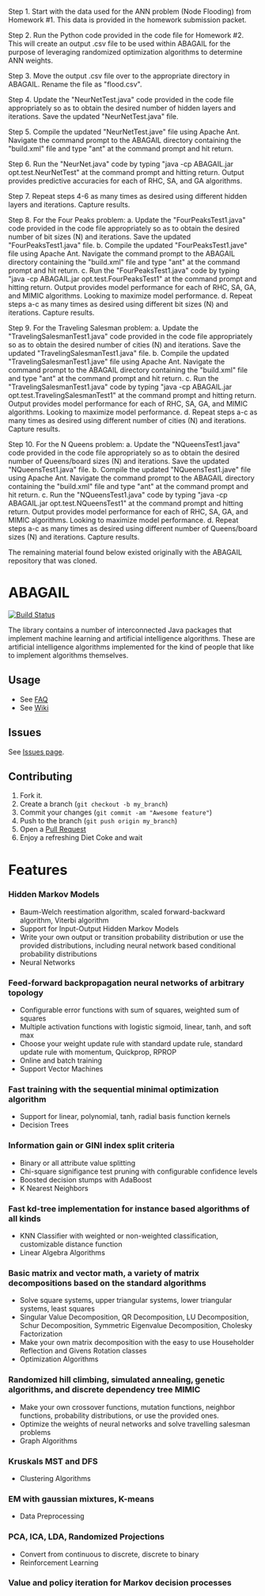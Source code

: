 Step 1. Start with the data used for the ANN problem (Node Flooding) from Homework #1.  This data is provided in the
	homework submission packet.

Step 2. Run the Python code provided in the code file for Homework #2.  This will create an output .csv file to be used
	within ABAGAIL for the purpose of leveraging randomized optimization algorithms to determine ANN weights.

Step 3. Move the output .csv file over to the appropriate directory in ABAGAIL.  Rename the file as "flood.csv".

Step 4. Update the "NeurNetTest.java" code provided in the code file appropriately so as to obtain the desired number of
	hidden layers and iterations.  Save the updated "NeurNetTest.java" file.

Step 5. Compile the updated "NeurNetTest.jave" file using Apache Ant.  Navigate the command prompt to the ABAGAIL directory
	containing the "build.xml" file and type "ant" at the command prompt and hit return.

Step 6. Run the "NeurNet.java" code by typing "java -cp ABAGAIL.jar opt.test.NeurNetTest" at the command prompt
	and hitting return.  Output provides predictive accuracies for each of RHC, SA, and GA algorithms.

Step 7. Repeat steps 4-6 as many times as desired using different hidden layers and iterations.  Capture results.

Step 8. For the Four Peaks problem:
	a. Update the "FourPeaksTest1.java" code provided in the code file appropriately so as to obtain the
		desired number of bit sizes (N) and iterations.  Save the updated "FourPeaksTest1.java" file.
	b. Compile the updated "FourPeaksTest1.jave" file using Apache Ant.  Navigate the command prompt to the
		ABAGAIL directory containing the "build.xml" file and type "ant" at the command prompt and hit return.
	c. Run the "FourPeaksTest1.java" code by typing "java -cp ABAGAIL.jar opt.test.FourPeaksTest1" at the
		command prompt and hitting return.  Output provides model performance for each of RHC, SA, GA, and MIMIC
		algorithms.  Looking to maximize model performance.
	d. Repeat steps a-c as many times as desired using different bit sizes (N) and iterations.  Capture results.

Step 9. For the Traveling Salesman problem:
	a. Update the "TravelingSalesmanTest1.java" code provided in the code file appropriately so as to obtain the
		desired number of cities (N) and iterations.  Save the updated "TravelingSalesmanTest1.java" file.
	b. Compile the updated "TravelingSalesmanTest1.jave" file using Apache Ant.  Navigate the command prompt to the
		ABAGAIL directory containing the "build.xml" file and type "ant" at the command prompt and hit return.
	c. Run the "TravelingSalesmanTest1.java" code by typing "java -cp ABAGAIL.jar opt.test.TravelingSalesmanTest1"
		at the command prompt and hitting return.  Output provides model performance for each of RHC, SA, GA,
		and MIMIC algorithms.  Looking to maximize model performance.
	d. Repeat steps a-c as many times as desired using different number of cities (N) and iterations.  Capture results.

Step 10. For the N Queens problem:
	a. Update the "NQueensTest1.java" code provided in the code file appropriately so as to obtain the desired
		number of Queens/board sizes (N) and iterations.  Save the updated "NQueensTest1.java" file.
	b. Compile the updated "NQueensTest1.jave" file using Apache Ant.  Navigate the command prompt to the ABAGAIL
		directory containing the "build.xml" file and type "ant" at the command prompt and hit return.
	c. Run the "NQueensTest1.java" code by typing "java -cp ABAGAIL.jar opt.test.NQueensTest1" at the command prompt
		and hitting return.  Output provides model performance for each of RHC, SA, GA, and MIMIC algorithms.
		Looking to maximize model performance.
	d. Repeat steps a-c as many times as desired using different number of Queens/board sizes (N) and iterations.
		Capture results.

The remaining material found below existed originally with the ABAGAIL repository that was cloned.

ABAGAIL
=======

[![Build Status](https://travis-ci.org/pushkar/ABAGAIL.svg?branch=master)](https://travis-ci.org/pushkar/ABAGAIL)

The library contains a number of interconnected Java packages that implement machine learning and artificial intelligence algorithms. These are artificial intelligence algorithms implemented for the kind of people that like to implement algorithms themselves.

Usage
------

* See [FAQ](https://github.com/pushkar/ABAGAIL/blob/master/faq.md)
* See [Wiki](https://github.com/pushkar/ABAGAIL/wiki)

Issues
-------

See [Issues page](https://github.com/pushkar/ABAGAIL/issues?state=open).

Contributing
------------

1. Fork it.
2. Create a branch (`git checkout -b my_branch`)
3. Commit your changes (`git commit -am "Awesome feature"`)
4. Push to the branch (`git push origin my_branch`)
5. Open a [Pull Request][1]
6. Enjoy a refreshing Diet Coke and wait 

Features
========

### Hidden Markov Models

* Baum-Welch reestimation algorithm, scaled forward-backward algorithm, Viterbi algorithm
* Support for Input-Output Hidden Markov Models
* Write your own output or transition probability distribution or use the provided distributions, including neural network based conditional probability distributions
* Neural Networks

### Feed-forward backpropagation neural networks of arbitrary topology
* Configurable error functions with sum of squares, weighted sum of squares
* Multiple activation functions with logistic sigmoid, linear, tanh, and soft max
* Choose your weight update rule with standard update rule, standard update rule with momentum, Quickprop, RPROP
* Online and batch training
* Support Vector Machines

### Fast training with the sequential minimal optimization algorithm
* Support for linear, polynomial, tanh, radial basis function kernels
* Decision Trees

### Information gain or GINI index split criteria
* Binary or all attribute value splitting
* Chi-square signifigance test pruning with configurable confidence levels
* Boosted decision stumps with AdaBoost
* K Nearest Neighbors

### Fast kd-tree implementation for instance based algorithms of all kinds
* KNN Classifier with weighted or non-weighted classification, customizable distance function
* Linear Algebra Algorithms

### Basic matrix and vector math, a variety of matrix decompositions based on the standard algorithms
* Solve square systems, upper triangular systems, lower triangular systems, least squares
* Singular Value Decomposition, QR Decomposition, LU Decomposition, Schur Decomposition, Symmetric Eigenvalue Decomposition, Cholesky Factorization
* Make your own matrix decomposition with the easy to use Householder Reflection and Givens Rotation classes
* Optimization Algorithms

### Randomized hill climbing, simulated annealing, genetic algorithms, and discrete dependency tree MIMIC
* Make your own crossover functions, mutation functions, neighbor functions, probability distributions, or use the provided ones.
* Optimize the weights of neural networks and solve travelling salesman problems
* Graph Algorithms

### Kruskals MST and DFS
* Clustering Algorithms

### EM with gaussian mixtures, K-means
* Data Preprocessing

### PCA, ICA, LDA, Randomized Projections
* Convert from continuous to discrete, discrete to binary
* Reinforcement Learning

### Value and policy iteration for Markov decision processes

[1]: https://help.github.com/articles/using-pull-requests
